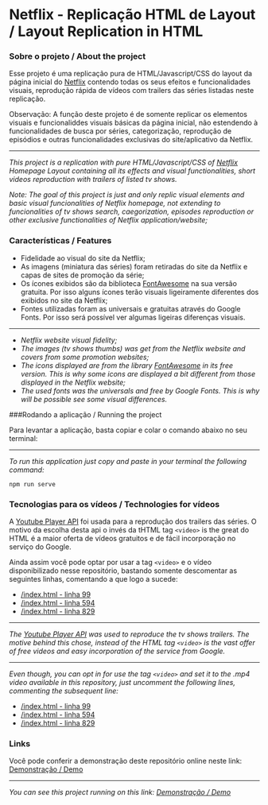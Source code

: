# Netflix - Replicação HTML de Layout / Layout Replication in HTML

### Sobre o projeto / About the project

Esse projeto é uma replicação pura de HTML/Javascript/CSS do layout da página inicial do [Netflix](http://www.netflix.com "Netflix") contendo todas os seus efeitos e funcionalidades visuais, reprodução rápida de vídeos com trailers das séries listadas neste replicação.

Observação: A função deste projeto é de somente replicar os elementos visuais e funcionaliddes visuais básicas da página inicial, não estendendo à funcionalidades de busca por séries, categorização, reprodução de episódios e outras funcionalidades exclusivas do site/aplicativo da Netflix.

------------

*This project is a replication with pure HTML/Javascript/CSS of [Netflix](http://www.netflix.com "Netflix") Homepage Layout containing all its effects and visual functionalities, short videos reproduction with trailers of listed tv shows.*

*Note: The goal of this project is just and only replic visual elements and basic visual funcionalities of Netflix homepage, not extending to funcionalities of tv shows search, caegorization, episodes reproduction or other exclusive functionalities of Netflix application/website;*

### Características / Features

- Fidelidade ao visual do site da Netflix;
- As imagens (miniatura das séries) foram retiradas do site da Netflix e capas de sites de promoção da série;
- Os ícones exibidos são da biblioteca [FontAwesome](http://fontawesome.com "FontAwesome") na sua versão gratuita. Por isso alguns ícones terão visuais ligeiramente diferentes dos exibidos no site da Netflix;
- Fontes utilizadas foram as universais e gratuitas através do Google Fonts. Por isso será possível ver algumas ligeiras diferenças visuais.

------------

- *Netflix website visual fidelity;*
- *The images (tv shows thumbs) was get from the Netflix website and covers from some promotion websites;*
- *The icons displayed are from the library [FontAwesome](http://fontawesome.com "FontAwesome") in its free version. This is why some icons are displayed a bit different from those displayed in the Netflix website;*
- *The used fonts was the universals and free by Google Fonts. This is why will be possible see some visual differences.*

###Rodando a aplicação / Running the project

Para levantar a aplicação, basta copiar e colar o comando abaixo no seu terminal:

------------

*To run this application just copy and paste in your terminal the following command:*

`npm run serve`


### Tecnologias para os vídeos / Technologies for vídeos

A [Youtube Player API](https://developers.google.com/youtube/iframe_api_reference?hl=pt-br "Youtube Player API") foi usada para a reprodução dos trailers das séries. O motivo da escolha desta api o invés da tHTML tag `<video>` is the great do HTML é a maior oferta de vídeos gratuitos e de fácil incorporação no serviço do Google.

Ainda assim você pode optar por usar a tag `<video>` e o vídeo disponibilizado nesse repositório, bastando somente descomentar as seguintes linhas, comentando a que logo a sucede:

- [/index.html - linha 99](index.html#L99 "/index.html")
- [/index.html - linha 594](index.html#L594 "/index.html")
- [/index.html - linha 829](index.html#L829 "/index.html")

------------

*The [Youtube Player API](https://developers.google.com/youtube/iframe_api_reference?hl=pt-br "Youtube Player API") was used to reproduce the tv shows trailers. The motive behind this chose, instead of the HTML tag `<video>` is the vast offer of free videos and easy incorporation of the service from Google.*

------------


*Even though, you can opt in for use the tag `<video>` and set it to the .mp4 video available in this repository, just uncomment the following lines, commenting the subsequent line:*

- [/index.html - linha 99](index.html#L99 "/index.html")
- [/index.html - linha 594](index.html#L594 "/index.html")
- [/index.html - linha 829](index.html#L829 "/index.html")

### Links

Você pode conferir a demonstração deste repositório online neste link: [Demonstração / Demo](https://jgraffite.github.io/netflix-layout-replication/html/)

------------


*You can see this project running on this link: [Demonstração / Demo](https://jgraffite.github.io/netflix-layout-replication/html/)*